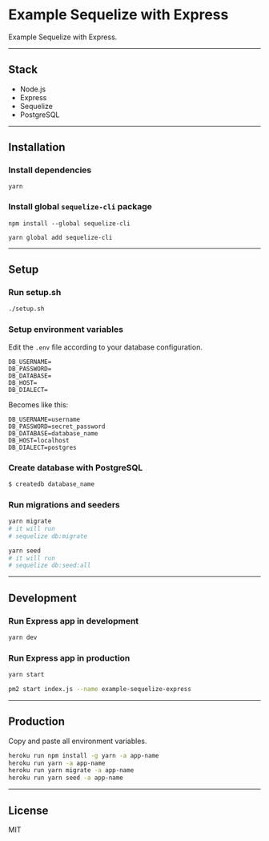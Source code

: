 # Example Sequelize with Express

Example Sequelize with Express.

---

## Stack

- Node.js
- Express
- Sequelize
- PostgreSQL

---

## Installation

### Install dependencies

```
yarn
```

### Install global `sequelize-cli` package

```
npm install --global sequelize-cli
```

```
yarn global add sequelize-cli
```

---

## Setup

### Run setup.sh

```sh
./setup.sh
```

### Setup environment variables

Edit the `.env` file according to your database configuration.

```
DB_USERNAME=
DB_PASSWORD=
DB_DATABASE=
DB_HOST=
DB_DIALECT=
```

Becomes like this:

```
DB_USERNAME=username
DB_PASSWORD=secret_password
DB_DATABASE=database_name
DB_HOST=localhost
DB_DIALECT=postgres
```

### Create database with PostgreSQL

```sh
$ createdb database_name
```

### Run migrations and seeders

```sh
yarn migrate
# it will run
# sequelize db:migrate
```

```sh
yarn seed
# it will run
# sequelize db:seed:all
```

---

## Development

### Run Express app in development

```sh
yarn dev
```

### Run Express app in production

```sh
yarn start
```

```sh
pm2 start index.js --name example-sequelize-express
```

---

## Production

Copy and paste all environment variables.

```sh
heroku run npm install -g yarn -a app-name
heroku run yarn -a app-name
heroku run yarn migrate -a app-name
heroku run yarn seed -a app-name
```

---

## License

MIT
